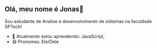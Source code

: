 ## Olá, meu nome é Jonas👋
Sou estudante de Analise e desenvolvimento de sistemas na faculdade SPTech!
- 🌱 Atualmente estou aprendendo: JavaScript, 
- 😄 Pronomes: Ele/Dele

